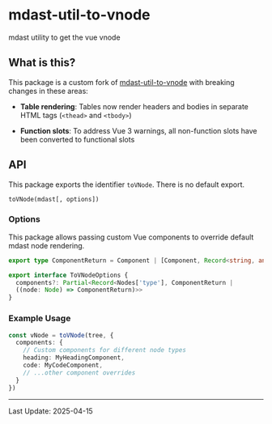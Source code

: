# mdast-util-to-vnode

mdast utility to get the vue vnode

## What is this?

This package is a custom fork of [mdast-util-to-vnode](https://github.com/litingyes/mdast-util-to-vnode) with breaking changes in these areas:

- **Table rendering**: Tables now render headers and bodies in separate HTML tags (`<thead>` and `<tbody>`)

- **Function slots**: To address Vue 3 warnings, all non-function slots have been converted to functional slots

## API

This package exports the identifier `toVNode`. There is no default export.

`toVNode(mdast[, options])`

### Options

This package allows passing custom Vue components to override default mdast node rendering.

```ts
export type ComponentReturn = Component | [Component, Record<string, any> | undefined]

export interface ToVNodeOptions {
  components?: Partial<Record<Nodes['type'], ComponentReturn |
  ((node: Node) => ComponentReturn)>>
}
```

### Example Usage

```ts
const vNode = toVNode(tree, {
  components: {
    // Custom components for different node types
    heading: MyHeadingComponent,
    code: MyCodeComponent,
    // ...other component overrides
  }
})
```

---

Last Update: 2025-04-15
